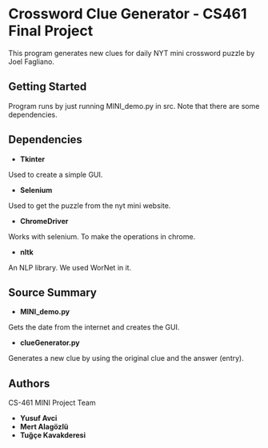 # Crossword Clue Generator - CS461 Final Project

This program generates new clues for daily NYT mini crossword puzzle by Joel Fagliano.

## Getting Started

Program runs by just running MINI_demo.py in src. Note that there are some dependencies.

## Dependencies

* **Tkinter**

Used to create a simple GUI.
* **Selenium**

Used to get the puzzle from the nyt mini website.
* **ChromeDriver**

Works with selenium. To make the operations in chrome.
* **nltk**

An NLP library. We used WorNet in it.

## Source Summary

* **MINI_demo.py**

Gets the date from the internet and creates the GUI.

* **clueGenerator.py**

Generates a new clue by using the original clue and the answer (entry).

## Authors

CS-461 MINI Project Team

* **Yusuf Avci**
* **Mert Alagözlü**
* **Tuğçe Kavakderesi**
